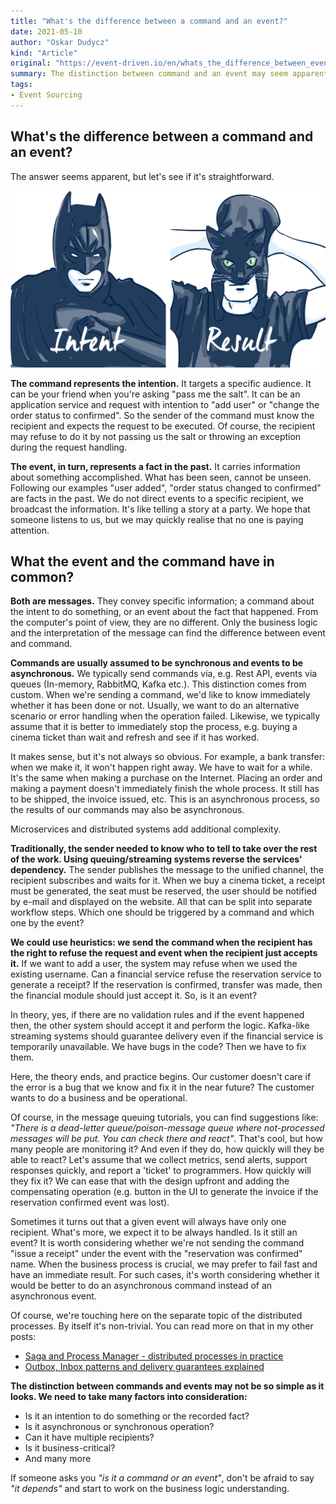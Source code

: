 ```yaml
---
title: "What's the difference between a command and an event?"
date: 2021-05-10
author: "Oskar Dudycz"
kind: "Article"
original: "https://event-driven.io/en/whats_the_difference_between_event_and_command/"
summary: The distinction between command and an event may seem apparent. However, if analysed in detail, it's not straightforward. Read more to learn the heuristics of how to use them in your project.
tags:
- Event Sourcing
---
```


## What's the difference between a command and an event?

The answer seems apparent, but let's see if it's straightforward.

![cover](./images/whats-the-difference-between-a-command-and-an-event/whats-the-difference-between-a-command-and-an-event-1.svg)

**The command represents the intention.** It targets a specific audience. It can be your friend when you're asking "pass me the salt". It can be an application service and request with intention to "add user" or "change the order status to confirmed". So the sender of the command must know the recipient and expects the request to be executed. Of course, the recipient may refuse to do it by not passing us the salt or throwing an exception during the request handling.

**The event, in turn, represents a fact in the past.** It carries information about something accomplished. What has been seen, cannot be unseen. Following our examples "user added", "order status changed to confirmed" are facts in the past. We do not direct events to a specific recipient, we broadcast the information. It's like telling a story at a party. We hope that someone listens to us, but we may quickly realise that no one is paying attention.

## **What the event and the command have in common?**

**Both are messages.** They convey specific information; a command about the intent to do something,  or an event about the fact that happened. From the computer's point of view, they are no different. Only the business logic and the interpretation of the message can find the difference between event and command.

**Commands are usually assumed to be synchronous and events to be asynchronous.** We typically send commands via, e.g. Rest API, events via queues (In-memory, RabbitMQ, Kafka etc.). This distinction comes from custom. When we're sending a command, we'd like to know immediately whether it has been done or not. Usually, we want to do an alternative scenario or error handling when the operation failed. Likewise, we typically assume that it is better to immediately stop the process, e.g. buying a cinema ticket than wait and refresh and see if it has worked.

It makes sense, but it's not always so obvious. For example, a bank transfer: when we make it, it won't happen right away. We have to wait for a while. It's the same when making a purchase on the Internet. Placing an order and making a payment doesn't immediately finish the whole process. It still has to be shipped, the invoice issued, etc. This is an asynchronous process, so the results of our commands may also be asynchronous.

Microservices and distributed systems add additional complexity.

**Traditionally, the sender needed to know who to tell to take over the rest of the work. Using queuing/streaming systems reverse the services' dependency.** The sender publishes the message to the unified channel, the recipient subscribes and waits for it. When we buy a cinema ticket, a receipt must be generated, the seat must be reserved, the user should be notified by e-mail and displayed on the website. All that can be split into separate workflow steps. Which one should be triggered by a command and which one by the event?

**We could use heuristics: we send the command when the recipient has the right to refuse the request and event when the recipient just accepts it.** If we want to add a user, the system may refuse when we used the existing username. Can a financial service refuse the reservation service to generate a receipt? If the reservation is confirmed, transfer was made, then the financial module should just accept it. So, is it an event?

In theory, yes, if there are no validation rules and if the event happened then, the other system should accept it and perform the logic. Kafka-like streaming systems should guarantee delivery even if the financial service is temporarily unavailable. We have bugs in the code? Then we have to fix them.

Here, the theory ends, and practice begins. Our customer doesn't care if the error is a bug that we know and fix it in the near future? The customer wants to do a business and be operational.

Of course, in the message queuing tutorials, you can find suggestions like: _"There is a dead-letter queue/poison-message queue where not-processed messages will be put. You can check there and react"_. That's cool, but how many people are monitoring it? And even if they do, how quickly will they be able to react? Let's assume that we collect metrics, send alerts, support responses quickly, and report a 'ticket' to programmers. How quickly will they fix it? We can ease that with the design upfront and adding the compensating operation (e.g. button in the UI to generate the invoice if the reservation confirmed event was lost).

Sometimes it turns out that a given event will always have only one recipient. What's more, we expect it to be always handled. Is it still an event? It is worth considering whether we're not sending the command "issue a receipt" under the event with the "reservation was confirmed" name. When the business process is crucial, we may prefer to fail fast and have an immediate result. For such cases, it's worth considering whether it would be better to do an asynchronous command instead of an asynchronous event.

Of course, we're touching here on the separate topic of the distributed processes. By itself it's non-trivial. You can read more on that in my other posts:

*   [Saga and Process Manager - distributed processes in practice](https://event-driven.io/en/saga_process_manager_distributed_transactions/)
*   [Outbox, Inbox patterns and delivery guarantees explained](https://event-driven.io/en/outbox_inbox_patterns_and_delivery_guarantees_explained/)

**The distinction between commands and events may not be so simple as it looks. We need to take many factors into consideration:**

*   Is it an intention to do something or the recorded fact?
*   Is it asynchronous or synchronous operation?
*   Can it have multiple recipients?
*   Is it business-critical? 
*   And many more

If someone asks you _"is it a command or an event"_, don't be afraid to say _"it depends"_ and start to work on the business logic understanding.
